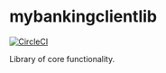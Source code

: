 # mybankingclientlib

[![CircleCI](https://circleci.com/gh/ssaracut/mybankingclientlib.svg?style=svg)](https://circleci.com/gh/ssaracut/mybankingclientlib)

Library of core functionality.
